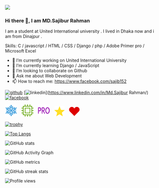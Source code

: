 ![](https://scontent.fjsr8-1.fna.fbcdn.net/v/t1.6435-9/107733713_715722329250648_8973909523440979174_n.jpg?_nc_cat=100&ccb=1-5&_nc_sid=09cbfe&_nc_eui2=AeFF1TZv1YXlOF2HXCWHQysOEsvoO-Bq5fESy-g74Grl8bxJ_N7EkFD-Na0ZG9qChs_ENHzX_gMxMyB7IF_zCRfT&_nc_ohc=f7BYKlZD5iwAX8iggqu&tn=lP1zsnjYtkM6eTlz&_nc_ht=scontent.fjsr8-1.fna&oh=00_AT_3k3lNVYlx5_3e0QOud_6AyGcWGyLE9J2b3F7rGrhpfw&oe=61E93656)

### Hi there 👋, I am MD.Sajibur Rahman


I am a student at United International university . I lived in Dhaka now and i am from Dinajpur .

Skills: C / javascript  / HTML / CSS / Django / php / Adobe Primer pro / Microsoft Excel 

- 🔭 I’m currently working on United International University 
- 🌱 I’m currently learning Django / JavaScript 
- 👯 I’m looking to collaborate on Github 
- 💬 Ask me about Web Development 
- 📫 How to reach me: https://www.facebook.com/sajib152 


[<img src='https://cdn.jsdelivr.net/npm/simple-icons@3.0.1/icons/github.svg' alt='github' height='40'>](https://github.com/sajiburrahmansajib)  [<img src='https://cdn.jsdelivr.net/npm/simple-icons@3.0.1/icons/linkedin.svg' alt='linkedin' height='40'>](https://www.linkedin.com/in/Md.Sajibur Rahman/)  [<img src='https://cdn.jsdelivr.net/npm/simple-icons@3.0.1/icons/facebook.svg' alt='facebook' height='40'>](https://www.facebook.com/https://www.facebook.com/sajib152)  

<a href='https://archiveprogram.github.com/'><img src='https://raw.githubusercontent.com/acervenky/animated-github-badges/master/assets/acbadge.gif' width='40' height='40'></a> <a href='https://docs.github.com/en/developers'><img src='https://raw.githubusercontent.com/acervenky/animated-github-badges/master/assets/devbadge.gif' width='40' height='40'></a> <a href='https://github.com/pricing'><img src='https://raw.githubusercontent.com/acervenky/animated-github-badges/master/assets/pro.gif' width='40' height='40'></a> <a href='https://stars.github.com/'><img src='https://raw.githubusercontent.com/acervenky/animated-github-badges/master/assets/starbadge.gif' width='35' height='35'></a> <a href='https://docs.github.com/en/github/supporting-the-open-source-community-with-github-sponsors'><img src='https://raw.githubusercontent.com/acervenky/animated-github-badges/master/assets/sponsorbadge.gif' width='35' height='35'></a> 

[![trophy](https://github-profile-trophy.vercel.app/?username=sajiburrahmansajib)](https://github.com/ryo-ma/github-profile-trophy)

[![Top Langs](https://github-readme-stats.vercel.app/api/top-langs/?username=sajiburrahmansajib)](https://github.com/anuraghazra/github-readme-stats)

![GitHub stats](https://github-readme-stats.vercel.app/api?username=sajiburrahmansajib&show_icons=true)  

![GitHub Activity Graph](https://activity-graph.herokuapp.com/graph?username=sajiburrahmansajib)  

![GitHub metrics](https://metrics.lecoq.io/sajiburrahmansajib)  

![GitHub streak stats](https://github-readme-streak-stats.herokuapp.com/?user=sajiburrahmansajib)  

![Profile views](https://gpvc.arturio.dev/sajiburrahmansajib)  
